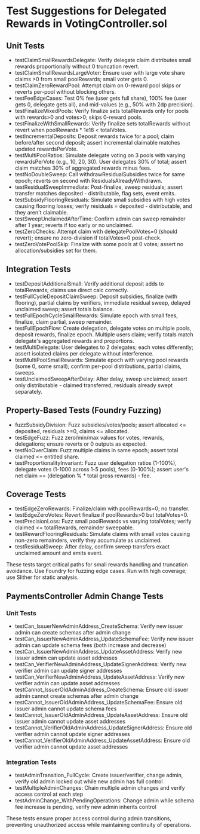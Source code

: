 # Test Suggestions for Delegated Rewards in VotingController.sol

## Unit Tests
- testClaimSmallRewardsDelegate: Verify delegate claim distributes small rewards proportionally without 0 truncation revert.
- testClaimSmallRewardsLargeVoter: Ensure user with large vote share claims >0 from small poolRewards; small voter gets 0.
- testClaimZeroRewardPool: Attempt claim on 0-reward pool skips or reverts per-pool without blocking others.
- testFeeEdgeCases: Test 0% fee (user gets full share), 100% fee (user gets 0, delegate gets all), and mid-values (e.g., 50% with 2dp precision).
- testFinalizeMixedPools: Verify finalize sets totalRewards only for pools with rewards>0 and votes>0; skips 0-reward pools.
- testFinalizeWithSmallRewards: Verify finalize sets totalRewards without revert when poolRewards * 1e18 < totalVotes.
- testIncrementalDeposits: Deposit rewards twice for a pool; claim before/after second deposit; assert incremental claimable matches updated rewardsPerVote.
- testMultiPoolRatios: Simulate delegate voting on 3 pools with varying rewardsPerVote (e.g., 10, 20, 30). User delegates 30% of total; assert claim matches 30% of aggregated rewards minus fees.
- testNoDoubleSweep: Call withdrawResidualSubsidies twice for same epoch; reverts on second with ResidualsAlreadyWithdrawn.
- testResidualSweepImmediate: Post-finalize, sweep residuals; assert transfer matches deposited - distributable, flag sets, event emits.
- testSubsidyFlooringResiduals: Simulate small subsidies with high votes causing flooring losses; verify residuals = deposited - distributable, and they aren't claimable.
- testSweepUnclaimedAfterTime: Confirm admin can sweep remainder after 1 year; reverts if too early or no unclaimed.
- testZeroChecks: Attempt claim with delegatePoolVotes=0 (should revert); ensure no zero-division if totalVotes=0 post-check.
- testZeroVotePoolSkip: Finalize with some pools at 0 votes; assert no allocation/subsidies set for them.

## Integration Tests
- testDepositAdditionalSmall: Verify additional deposit adds to totalRewards; claims use direct calc correctly.
- testFullCycleDepositClaimSweep: Deposit subsidies, finalize (with flooring), partial claims by verifiers, immediate residual sweep, delayed unclaimed sweep; assert totals balance.
- testFullEpochCycleSmallRewards: Simulate epoch with small fees, finalize, claim partial, sweep remainder.
- testFullEpochFlow: Create delegation, delegate votes on multiple pools, deposit rewards, finalize epoch. Multiple users claim; verify totals match delegate's aggregated rewards and proportions.
- testMultiDelegate: User delegates to 2 delegates; each votes differently; assert isolated claims per delegate without interference.
- testMultiPoolSmallRewards: Simulate epoch with varying pool rewards (some 0, some small); confirm per-pool distributions, partial claims, sweeps.
- testUnclaimedSweepAfterDelay: After delay, sweep unclaimed; assert only distributable - claimed transferred, residuals already swept separately.

## Property-Based Tests (Foundry Fuzzing)
- fuzzSubsidyDivision: Fuzz subsidies/votes/pools; assert allocated <= deposited, residuals >=0, claims <= allocated.
- testEdgeFuzz: Fuzz zero/min/max values for votes, rewards, delegations; ensure reverts or 0 outputs as expected.
- testNoOverClaim: Fuzz multiple claims in same epoch; assert total claimed <= entitled share.
- testProportionalityInvariant: Fuzz user delegation ratios (1-100%), delegate votes (1-1000 across 1-5 pools), fees (0-100%); assert user's net claim == (delegation % * total gross rewards) - fee.

## Coverage Tests
- testEdgeZeroRewards: Finalize/claim with poolRewards=0; no transfer.
- testEdgeZeroVotes: Revert finalize if poolRewards>0 but totalVotes=0.
- testPrecisionLoss: Fuzz small poolRewards vs varying totalVotes; verify claimed <= totalRewards, remainder sweepable.
- testRewardFlooringResiduals: Simulate claims with small votes causing non-zero remainders, verify they accumulate as unclaimed.
- testResidualSweep: After delay, confirm sweep transfers exact unclaimed amount and emits event.

These tests target critical paths for small rewards handling and truncation avoidance. Use Foundry for fuzzing edge cases.
Run with high coverage; use Slither for static analysis.

## PaymentsController Admin Change Tests

### Unit Tests
- testCan_IssuerNewAdminAddress_CreateSchema: Verify new issuer admin can create schemas after admin change
- testCan_IssuerNewAdminAddress_UpdateSchemaFee: Verify new issuer admin can update schema fees (both increase and decrease)
- testCan_IssuerNewAdminAddress_UpdateAssetAddress: Verify new issuer admin can update asset addresses
- testCan_VerifierNewAdminAddress_UpdateSignerAddress: Verify new verifier admin can update signer addresses
- testCan_VerifierNewAdminAddress_UpdateAssetAddress: Verify new verifier admin can update asset addresses
- testCannot_IssuerOldAdminAddress_CreateSchema: Ensure old issuer admin cannot create schemas after admin change
- testCannot_IssuerOldAdminAddress_UpdateSchemaFee: Ensure old issuer admin cannot update schema fees
- testCannot_IssuerOldAdminAddress_UpdateAssetAddress: Ensure old issuer admin cannot update asset addresses
- testCannot_VerifierOldAdminAddress_UpdateSignerAddress: Ensure old verifier admin cannot update signer addresses
- testCannot_VerifierOldAdminAddress_UpdateAssetAddress: Ensure old verifier admin cannot update asset addresses

### Integration Tests
- testAdminTransition_FullCycle: Create issuer/verifier, change admin, verify old admin locked out while new admin has full control
- testMultipleAdminChanges: Chain multiple admin changes and verify access control at each step
- testAdminChange_WithPendingOperations: Change admin while schema fee increase is pending, verify new admin inherits control

These tests ensure proper access control during admin transitions, preventing unauthorized access while maintaining continuity of operations.